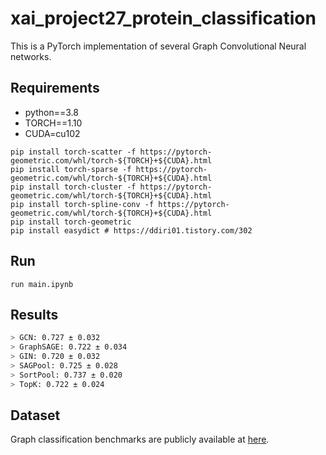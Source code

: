 # xai_project27_protein_classification

This is a PyTorch implementation of several Graph Convolutional Neural networks. 

## Requirements
* python==3.8
* TORCH==1.10
* CUDA=cu102
```
pip install torch-scatter -f https://pytorch-geometric.com/whl/torch-${TORCH}+${CUDA}.html
pip install torch-sparse -f https://pytorch-geometric.com/whl/torch-${TORCH}+${CUDA}.html
pip install torch-cluster -f https://pytorch-geometric.com/whl/torch-${TORCH}+${CUDA}.html
pip install torch-spline-conv -f https://pytorch-geometric.com/whl/torch-${TORCH}+${CUDA}.html
pip install torch-geometric
pip install easydict # https://ddiri01.tistory.com/302
```

## Run
```
run main.ipynb
```

## Results 

```sh
> GCN: 0.727 ± 0.032
> GraphSAGE: 0.722 ± 0.034
> GIN: 0.720 ± 0.032
> SAGPool: 0.725 ± 0.028
> SortPool: 0.737 ± 0.020
> TopK: 0.722 ± 0.024
```

## Dataset
Graph classification benchmarks are publicly available at [here](https://ls11-www.cs.tu-dortmund.de/staff/morris/graphkerneldatasets).